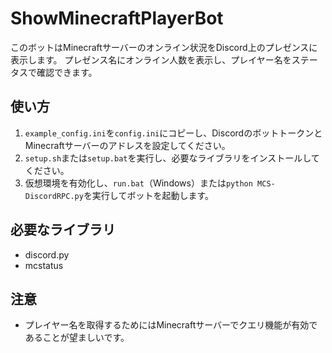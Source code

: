 # ShowMinecraftPlayerBot

このボットはMinecraftサーバーのオンライン状況をDiscord上のプレゼンスに表示します。
プレゼンス名にオンライン人数を表示し、プレイヤー名をステータスで確認できます。

## 使い方
1. `example_config.ini`を`config.ini`にコピーし、DiscordのボットトークンとMinecraftサーバーのアドレスを設定してください。
2. `setup.sh`または`setup.bat`を実行し、必要なライブラリをインストールしてください。
3. 仮想環境を有効化し、`run.bat`（Windows）または`python MCS-DiscordRPC.py`を実行してボットを起動します。

## 必要なライブラリ
- discord.py
- mcstatus

## 注意
- プレイヤー名を取得するためにはMinecraftサーバーでクエリ機能が有効であることが望ましいです。
